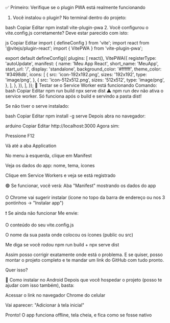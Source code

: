 ✅ Primeiro: Verifique se o plugin PWA está realmente funcionando
1. Você instalou o plugin?
No terminal dentro do projeto:

bash
Copiar
Editar
npm install vite-plugin-pwa
2. Você configurou o vite.config.js corretamente?
Deve estar parecido com isto:

js
Copiar
Editar
import { defineConfig } from 'vite';
import react from '@vitejs/plugin-react';
import { VitePWA } from 'vite-plugin-pwa';

export default defineConfig({
  plugins: [
    react(),
    VitePWA({
      registerType: 'autoUpdate',
      manifest: {
        name: 'Meu App React',
        short_name: 'MeuApp',
        start_url: '/',
        display: 'standalone',
        background_color: '#ffffff',
        theme_color: '#3498db',
        icons: [
          {
            src: 'icon-192x192.png',
            sizes: '192x192',
            type: 'image/png',
          },
          {
            src: 'icon-512x512.png',
            sizes: '512x512',
            type: 'image/png',
          },
        ],
      },
    }),
  ],
});
🧪 Testar se o Service Worker está funcionando
Comando:
bash
Copiar
Editar
npm run build
npx serve dist
⚠️ npm run dev não ativa o service worker. Só funciona após o build e servindo a pasta dist!

Se não tiver o serve instalado:

bash
Copiar
Editar
npm install -g serve
Depois abra no navegador:

arduino
Copiar
Editar
http://localhost:3000
Agora sim:

Pressione F12

Vá até a aba Application

No menu à esquerda, clique em Manifest

Veja os dados do app: nome, tema, ícones

Clique em Service Workers e veja se está registrado

🟢 Se funcionar, você verá:
Aba "Manifest" mostrando os dados do app

O Chrome vai sugerir instalar (ícone no topo da barra de endereço ou nos 3 pontinhos → "Instalar app")

❗ Se ainda não funcionar
Me envie:

O conteúdo do seu vite.config.js

O nome da sua pasta onde colocou os ícones (public ou src)

Me diga se você rodou npm run build + npx serve dist

Assim posso corrigir exatamente onde está o problema. E se quiser, posso montar o projeto completo e te mandar um link do GitHub com tudo pronto.

Quer isso?







📱 Como instalar no Android
Depois que você hospedar o projeto (posso te ajudar com isso também), basta:

Acessar o link no navegador Chrome do celular

Vai aparecer: "Adicionar à tela inicial"

Pronto! O app funciona offline, tela cheia, e fica como se fosse nativo
